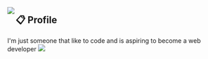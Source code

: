 <a href="https://discord.com/users/1069279762591264900"><img align="left" src="https://lanyard.ushiekane.dev/api/1069279762591264900?idleMessage=Probably%20not%20doing%20anything%20right%20now!%20💤&hideDiscrim=true"/></a>

## 📋 Profile
I'm just someone that like to code and is aspiring to become a web developer
![](https://komarev.com/ghpvc/?username=Kiyumiii&color=ffb7c5)
